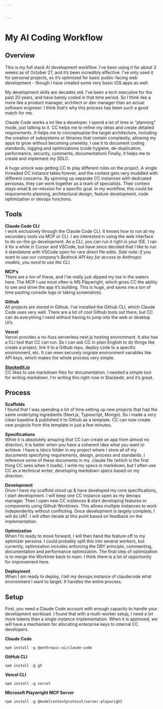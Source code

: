 ```yaml
---


---
```


<h1 id="my-ai-coding-workflow">My AI Coding Workflow</h1>
<h2 id="overview">Overview</h2>
<p>This is my full stack AI development workflow.  I’ve been using it for about 3 weeks as of October 27, and it’s been incredibly effective.  I’ve only used it for personal projects, so it’s optimized for basic public-facing web development - though I have created some very basic IOS apps as well.</p>
<p>My development skills are decades old.  I’ve been a tech executive for the past 20 years, and have barely coded in that time period.  So I think like a more like a product manager, architect or dev manager than an actual software engineer.  I think that’s why this process has been such a good match for me.</p>
<p>Claude Code works a lot like a developer.  I spend a lot of time in “planning” mode, just talking to it.  CC helps me to refine my ideas and create detailed requirements.  It helps me to conceptualize the target architecture, including the creation of subsystems or libraries that contain complexity, allowing my apps to grow without becoming unwieldy.  I use it to document coding standards, logging and optimizations (code hygiene, de-duplication, performance, security, comments, documentation) Finally, it helps me to create and implement my SDLC.</p>
<p>A huge unlock was getting CC to play different roles on the project.  A single threaded CC instance takes forever, and the context gets very muddled with different concerns.  By spinning up separate CC instances with dedicated personas, they can work together as a team of specialists.  Their context stays small &amp; on-mission for a specific goal.  In my workflow, this could be requirements planning, architectural design, feature development, code optimization or devops functions.</p>
<h2 id="tools">Tools</h2>
<p><strong>Claude Code CLI</strong><br>
I work exclusively through the Claude Code CLI.  It knows how to run all my secondary tools via MCP or CLI.    I am interested in using the web interface to do on-the go development.  As a CLI, you can run it right in your IDE.  I ran it for a while in Cursor and VSCode, but have since decided that I like to run it standalone with VSCode open for rare direct file edits.  <em>Side note: if you want to use our company’s Bedrock API key for access to Anthropic models, you need to use the CLI.</em></p>
<p><strong>MCP’s</strong><br>
There are a ton of these, and I’ve really just dipped my toe in the waters here.  The MCP I use most often is MS Playwright, which gives CC the ability to see and drive the app it’s building.  This is huge, and saves me a ton of time pasting console logs or taking screenshots.</p>
<p><strong>Github</strong><br>
All projects are stored in Github.  I’ve installed the Github CLI, which Claude Code uses very well.  There are a lot of cool Github tools out there, but CC can do everything I need without having to jump into the web or desktop UI’s.</p>
<p><strong>Vercel</strong><br>
Vercel provides a no-fuss serverless next.js hosting environment.  It also has a CLI tool that CC can run.  So I can ask CC in plain English to do things like create a project, link it to a Github repo, deploy code to a specific environment, etc.  It can even securely migrate environment variables like API keys, which makes the whole process very simple.</p>
<p><strong><a href="http://Stackedit.io">Stackedit.io</a></strong><br>
CC likes to use markdown files for documentation.  I needed a simple tool for writing markdown.  I’m writing this right now in Stackedit, and it’s great.</p>
<h2 id="process">Process</h2>
<p><strong>Scaffolds</strong><br>
I found that I was spending a lot of time setting up new projects that had the same underlying ingredients (Next.js, Typescript, Mongo).  So I made a very clean baseline &amp; published it to Github as a template.  CC can now create new projects from this template in just a few minutes.</p>
<p><strong>Specifications</strong><br>
While it is absolutely amazing that CC can create an app from almost no direction, it is better when you have a coherent idea what you want to achieve.  I have a /docs folder in my project where I store all of my documents specifying requirements, design, process and standards.  I reference some of these documents in my .claude file (which is the first thing CC sees when it loads).  I write my specs in markdown, but I often use CC as a technical writer, developing markdown specs based on my direction.</p>
<p><strong>Development</strong><br>
Once I have my scaffold stood up &amp; have developed my core specifications, I start development. I will keep one CC instance open as my devops manager.  Then I open new CC instances &amp; start developing features or components using Github Worktrees.  This allows multiple instances to work independently without conflicting.  Once development is largely complete, I will do UAT.  I will often iterate at this point based on feedback on the implementation.</p>
<p><strong>Optimization</strong><br>
When I’m ready to move forward, I will then hand the feature off to my optimizer persona.  I could probably split this into several workers, but currently, optimization includes enforcing the DRY principle, commenting, documentation and performance optimization.  The final step of optimization is to merge the Worktree back to main.  I think there is a lot of opportunity for improvement here.</p>
<p><strong>Deployment</strong><br>
When I am ready to deploy, I tell my devops instance of claudecode what environment I want to target.  It handles the entire process.</p>
<h2 id="setup">Setup</h2>
<p>First, you need a Claude Code account with enough capacity to handle your development workload.  I found that with a multi-worker setup, I need a lot more tokens than a single instance implementation.  When it is approved, we will have a mechanism for allocating enterprise keys to internal CC developers.</p>
<p><strong>Claude Code</strong></p>
<pre class=" language-bash"><code class="prism  language-bash"><span class="token function">npm</span> <span class="token function">install</span> -g @anthropic-ai/claude-code
</code></pre>
<p><strong>GitHub CLI</strong></p>
<pre class=" language-bash"><code class="prism  language-bash"><span class="token function">npm</span> <span class="token function">install</span> -g gh
</code></pre>
<p><strong>Vercel CLI</strong></p>
<pre class=" language-bash"><code class="prism  language-bash"><span class="token function">npm</span> <span class="token function">install</span> -g vercel
</code></pre>
<p><strong>Microsoft Playwright MCP Server</strong></p>
<pre class=" language-bash"><code class="prism  language-bash"><span class="token function">npm</span> <span class="token function">install</span> -g @modelcontextprotocol/server-playwright
</code></pre>

